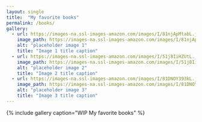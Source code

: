 ```yaml
---
layout: single
title:  "My favorite books"
permalink: /books/
gallery:
  - url: https://images-na.ssl-images-amazon.com/images/I/81njApMtabL.jpg
    image_path: https://images-na.ssl-images-amazon.com/images/I/81njApMtabL.jpg
    alt: "placeholder image 1"
    title: "Image 1 title caption"
  - url: https://images-na.ssl-images-amazon.com/images/I/51j8IiHZUtL._SX329_BO1,204,203,200_.jpg
    image_path: https://images-na.ssl-images-amazon.com/images/I/51j8IiHZUtL._SX329_BO1,204,203,200_.jpg
    alt: "placeholder image 2"
    title: "Image 2 title caption"
  - url: https://images-na.ssl-images-amazon.com/images/I/81DNOY393kL.jpg
    image_path: https://images-na.ssl-images-amazon.com/images/I/81DNOY393kL.jpg
    alt: "placeholder image 3"
    title: "Image 3 title caption"
---
```



{% include gallery caption="WIP My favorite books" %}